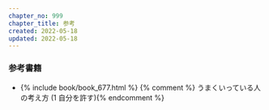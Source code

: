 ```yaml
---
chapter_no: 999
chapter_title: 参考
created: 2022-05-18
updated: 2022-05-18
---
```

### 参考書籍
- {% include book/book_677.html %} {% comment %} うまくいっている人の考え方 (1 自分を許す){% endcomment %}
